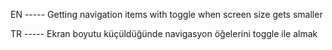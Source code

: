 EN ----- Getting navigation items with toggle when screen size gets smaller

TR ----- Ekran boyutu küçüldüğünde navigasyon öğelerini toggle ile almak